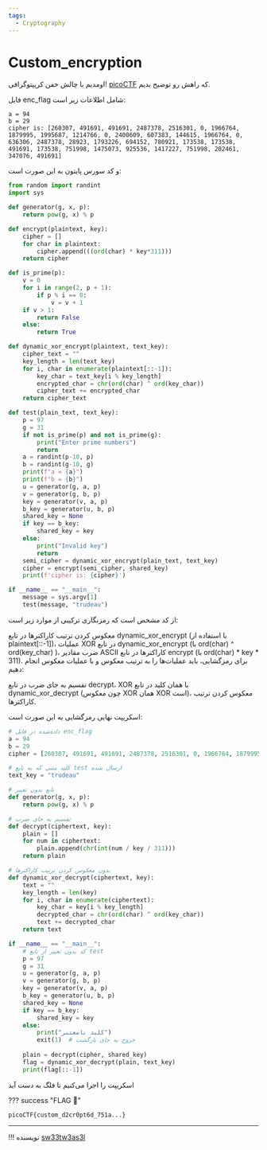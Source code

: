 ```yaml
---
tags:
  - Cryptography
---
```

# Custom_encryption

 اومدیم با چالش خفن کریپتوگرافی!
 [picoCTF](https://play.picoctf.org/practice/challenge/412) 
 که راهش رو توضیح بدیم.

فایل enc_flag شامل اطلاعات زیر است:
``` text
a = 94
b = 29
cipher is: [260307, 491691, 491691, 2487378, 2516301, 0, 1966764, 1879995, 1995687, 1214766, 0, 2400609, 607383, 144615, 1966764, 0, 636306, 2487378, 28923, 1793226, 694152, 780921, 173538, 173538, 491691, 173538, 751998, 1475073, 925536, 1417227, 751998, 202461, 347076, 491691]
```

و کد سورس پایتون به این صورت است:
``` py
from random import randint
import sys

def generator(g, x, p):
    return pow(g, x) % p

def encrypt(plaintext, key):
    cipher = []
    for char in plaintext:
        cipher.append(((ord(char) * key*311)))
    return cipher

def is_prime(p):
    v = 0
    for i in range(2, p + 1):
        if p % i == 0:
            v = v + 1
    if v > 1:
        return False
    else:
        return True

def dynamic_xor_encrypt(plaintext, text_key):
    cipher_text = ""
    key_length = len(text_key)
    for i, char in enumerate(plaintext[::-1]):
        key_char = text_key[i % key_length]
        encrypted_char = chr(ord(char) ^ ord(key_char))
        cipher_text += encrypted_char
    return cipher_text

def test(plain_text, text_key):
    p = 97
    g = 31
    if not is_prime(p) and not is_prime(g):
        print("Enter prime numbers")
        return
    a = randint(p-10, p)
    b = randint(g-10, g)
    print(f"a = {a}")
    print(f"b = {b}")
    u = generator(g, a, p)
    v = generator(g, b, p)
    key = generator(v, a, p)
    b_key = generator(u, b, p)
    shared_key = None
    if key == b_key:
        shared_key = key
    else:
        print("Invalid key")
        return
    semi_cipher = dynamic_xor_encrypt(plain_text, text_key)
    cipher = encrypt(semi_cipher, shared_key)
    print(f'cipher is: {cipher}')

if __name__ == "__main__":
    message = sys.argv[1]
    test(message, "trudeau")
```

از کد مشخص است که رمزنگاری ترکیبی از موارد زیر است:

معکوس کردن ترتیب کاراکترها در تابع dynamic_xor_encrypt (با استفاده از plaintext[::-1])،
عملیات XOR در تابع dynamic_xor_encrypt (با ord(char) ^ ord(key_char) )،
ضرب مقادیر ASCII کاراکترها در تابع encrypt (با ord(char) * key * 311).
برای رمزگشایی، باید عملیات‌ها را به ترتیب معکوس و با عملیات معکوس انجام دهیم:

تقسیم به جای ضرب در تابع decrypt،
XOR با همان کلید در تابع dynamic_xor_decrypt (چون معکوس XOR همان XOR است)،
معکوس کردن ترتیب کاراکترها.

اسکریپت نهایی رمزگشایی به این صورت است:

``` py
# داده‌شده در فایل enc_flag
a = 94
b = 29
cipher = [260307, 491691, 491691, 2487378, 2516301, 0, 1966764, 1879995, 1995687, 1214766, 0, 2400609, 607383, 144615, 1966764, 0, 636306, 2487378, 28923, 1793226, 694152, 780921, 173538, 173538, 491691, 173538, 751998, 1475073, 925536, 1417227, 751998, 202461, 347076, 491691]

# کلید متنی که به تابع test ارسال شده
text_key = "trudeau"

# تابع بدون تغییر
def generator(g, x, p):
    return pow(g, x) % p

# تقسیم به جای ضرب
def decrypt(ciphertext, key):
    plain = []
    for num in ciphertext:
        plain.append(chr(int(num / key / 311)))
    return plain

# بدون معکوس کردن ترتیب کاراکترها
def dynamic_xor_decrypt(ciphertext, key):
    text = ""
    key_length = len(key)
    for i, char in enumerate(ciphertext):
        key_char = key[i % key_length]
        decrypted_char = chr(ord(char) ^ ord(key_char))
        text += decrypted_char
    return text

if __name__ == "__main__":
    # کد بدون تغییر از تابع test
    p = 97
    g = 31
    u = generator(g, a, p)
    v = generator(g, b, p)
    key = generator(v, a, p)
    b_key = generator(u, b, p)
    shared_key = None
    if key == b_key:
        shared_key = key
    else:
        print("کلید نامعتبر")
        exit(1)  # خروج به جای بازگشت
    
    plain = decrypt(cipher, shared_key)
    flag = dynamic_xor_decrypt(plain, text_key)
    print(flag[::-1])
```

اسکریپت را اجرا می‌کنیم تا فلگ به دست آید

??? success "FLAG :triangular_flag_on_post:"
    <div dir="ltr">`picoCTF{custom_d2cr0pt6d_751a...}`</div>

--- 

!!! نویسنده
    [sw33tw3as3l](https://github.com/sw33tw3as3l)
